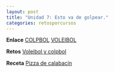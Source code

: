 ```yaml
---
layout: post
title: "Unidad 7: Esto va de golpear."
categories: retosporcursos
---
```


**Enlace** [COLPBOL](https://danieledufis.github.io/deportesalternativos/deportesalternativos-colpbol)
           [VOLEIBOL](https://danieledufis.github.io/voleibol/voleibol)
           
**Retos** [Voleibol y colpbol](https://danieledufis.github.io/pdfs/Voleibol-colpbol-retos-4.pdf)

**Receta** [Pizza de calabacín](https://danieledufis.github.io/pdfs/Receta-Pizza%20Calabacin.pdf)
